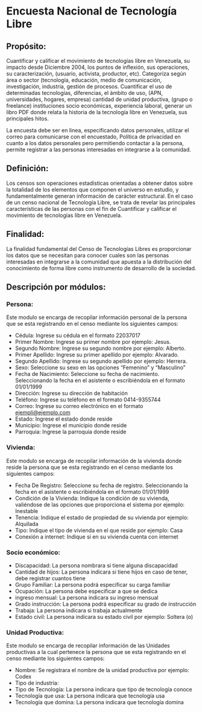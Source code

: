 # Encuesta Nacional de Tecnología Libre


## Propósito: 

Cuantificar y calificar el movimiento de tecnologías libre en Venezuela, su impacto desde Diciembre 2004, los puntos de inflexión, sus operaciones,  su caracterización, (usuario, activista, productor, etc). Categoriza según área o sector (tecnología, educación, medio de comunicación, investigación, industria, gestión de procesos. Cuantificar el uso de determinadas tecnologías, diferencias, el ámbito de uso, (APN, universidades, hogares, empresa) cantidad de unidad productiva, (grupo o freelance)  instituciones socio económicas, experiencia laboral, generar un libro PDF donde relata la historia de la tecnología libre en Venezuela, sus principales hitos. 

La encuesta debe ser en linea, especificando datos personales, utilizar el correo para comunicarse con  el encuestado, Política de privacidad  en cuanto a los datos personales pero permitiendo contactar a la persona, permite registrar a las personas interesadas en integrarse a la comunidad.

## Definición:

Los censos son operaciones estadísticas orientadas a obtener datos sobre la totalidad de los elementos que componen el universo en estudio, y fundamentalmente generan información de carácter estructural. En el caso de un censo nacional de Tecnología Libre, se trata de revelar las principales características de las personas con el fin de Cuantificar y calificar el movimiento de tecnologías libre en Venezuela.

## Finalidad:

La finalidad fundamental del Censo de Tecnologías Libres es proporcionar los datos que se necesitan para conocer cuales son las personas interesadas en integrarse a la comunidad que apuesta a la distribución del conocimiento de forma libre como instrumento de desarrollo de la sociedad. 
## Descripción por módulos:

### Persona:

 Este modulo se encarga de recopilar información personal de la persona que se esta registrando en el censo mediante los siguientes campos:

* Cédula: Ingrese su cédula en el formato 22037017
* Primer Nombre: Ingrese su primer nombre por ejemplo: Jesus.
* Segundo Nombre: Ingrese su segundo nombre por ejemplo: Alberto.
* Primer Apellido: Ingrese su primer apellido por ejemplo: Alvarado.
* Segundo Apellido: Ingrese su segundo apellido por ejemplo: Herrera.
* Sexo: Seleccione su sexo en las opciones “Femenino” y “Masculino”
* Fecha de Nacimiento: Seleccione su fecha de nacimiento. Seleccionando la fecha en el asistente o escribiéndola en el formato 01/01/1999
* Dirección: Ingrese su dirección de habitación
* Teléfono: Ingrese su teléfono en el formato 0414-9355744
* Correo: Ingrese su correo electrónico en el formato ejempli@ejemplo.com
* Estado: Ingrese el estado donde reside
* Municipio: Ingrese el municipio donde reside
* Parroquia: Ingrese la parroquia donde reside

### Vivienda: 

Este modulo se encarga de recopilar información de la vivienda donde reside la persona que se esta registrando en el censo mediante los siguientes campos:

* Fecha De Registro: Seleccione su fecha de registro. Seleccionando la fecha en el asistente o escribiéndola en el formato 01/01/1999
* Condición de la Vivienda: Indique la condición de su vivienda, valiéndose de las opciones que proporciona el sistema por ejemplo: Inestable
* Tenencia: Indique el estado de propiedad de su vivienda por ejemplo: Alquilada
* Tipo: Indique el tipo de vivienda en el que reside por ejemplo: Casa
* Conexión a internet: Indique si en su vivienda cuenta con internet

### Socio económico:

* Discapacidad: La persona nombrara si tiene alguna discapacidad
* Cantidad de hijos: La persona indicara si tiene hijos en caso de tener, debe registrar cuantos tiene
* Grupo Familiar: La persona podrá especificar su carga familiar 
* Ocupación: La persona debe especificar a que se dedica
* ingreso mensual: La persona indicara su ingreso mensual
* Grado instrucción: La persona podrá especificar su grado de instrucción
* Trabaja: La persona indicara si trabaja actualmente
* Estado civil: La persona indicara su estado civil por ejemplo: Soltera (o)

### Unidad Productiva:

Este modulo se encarga de recopilar información de las Unidades productivas a la cual pertenece la persona que se esta registrando en el censo mediante los siguientes campos:

* Nombre: Se registrara el nombre de la unidad productiva por ejemplo: Codex
* Tipo de industria: 
* Tipo de Tecnología: La persona indicara que tipo de tecnología conoce 
* Tecnología que usa: La persona indicara que tecnología usa
* Tecnología que domina: La persona indicara que tecnología domina